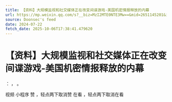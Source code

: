 ```yaml
---
title: 【资料】大规模监视和社交媒体正在改变间谍游戏-美国机密情报释放的内幕
url: https://mp.weixin.qq.com/s?__biz=MzI2MTE0NTE3Mw==&mid=2651145201&idx=1&sn=c8d7ab58169a911b98f09f62903c23f7
source: Doonsec's feed
date: 2024-07-22
fetch_date: 2025-10-06T17:38:41.479620
---
```


# 【资料】大规模监视和社交媒体正在改变间谍游戏-美国机密情报释放的内幕

：
，
。

视频
小程序
赞
，轻点两下取消赞
在看
，轻点两下取消在看